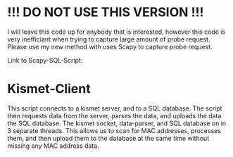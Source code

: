 # !!! DO NOT USE THIS VERSION !!!
  
I will leave this code up for anybody that is interested, however this code is very inefficiant when trying to capture large amount of probe request. Please use my new method with uses Scapy to capture probe request.
  
Link to Scapy-SQL-Script: 

# Kismet-Client
This script connects to a kismet server, and to a SQL database. The script then requests data from the server, parses the data, and uploads the data the SQL database. The kismet socket, data-parser, and SQL database on in 3 separate threads. This allows us to scan for MAC addresses, processes them, and then upload them to the database at the same time without missing any MAC address data.
